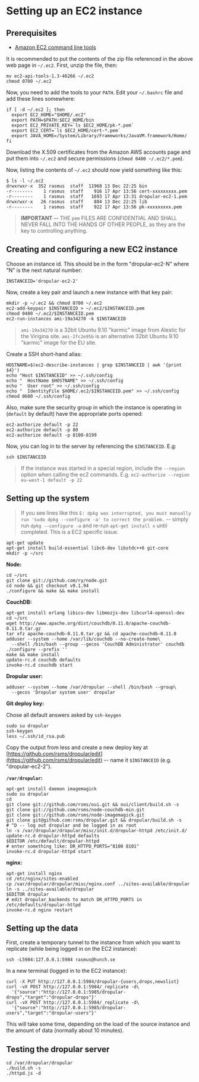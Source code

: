 # Setting up an EC2 instance

## Prerequisites

- [Amazon EC2 command line tools](http://developer.amazonwebservices.com/connect/entry.jspa?externalID=351&categoryID=88)

It is recommended to put the contents of the zip file referenced in the above web page in `~/.ec2`. First, unzip the file, then:

    mv ec2-api-tools-1.3-46266 ~/.ec2
    chmod 0700 ~/.ec2

Now, you need to add the tools to your `PATH`. Edit your `~/.bashrc` file and add these lines somewhere:

    if [ -d ~/.ec2 ]; then
      export EC2_HOME="$HOME/.ec2"
      export PATH=$PATH:$EC2_HOME/bin
      export EC2_PRIVATE_KEY=`ls $EC2_HOME/pk-*.pem`
      export EC2_CERT=`ls $EC2_HOME/cert-*.pem`
      export JAVA_HOME=/System/Library/Frameworks/JavaVM.framework/Home/
    fi

Download the X.509 certificates from the Amazon AWS accounts page and put them into `~/.ec2` and secure permissions (`chmod 0400 ~/.ec2/*.pem`).

Now, listing the contents of `~/.ec2` should now yield something like this:

    $ ls -l ~/.ec2
    drwxrwxr-x  352 rasmus  staff  11968 13 Dec 22:25 bin
    -r--------    1 rasmus  staff    916 17 Apr 13:56 cert-xxxxxxxxx.pem
    -r--------    1 rasmus  staff   1693 17 Apr 13:31 dropular-ec2-1.pem
    drwxrwxr-x   26 rasmus  staff    884 13 Dec 22:25 lib
    -r--------    1 rasmus  staff    922 17 Apr 13:56 pk-xxxxxxxxx.pem

> **IMPORTANT --** THE `pem` FILES ARE CONFIDENTIAL AND SHALL NEVER FALL INTO THE HANDS OF OTHER PEOPLE, as they are the key to controlling anything.

## Creating and configuring a new EC2 instance

Choose an instance id. This should be in the form "dropular-ec2-N" where "N" is the next natural number:

    INSTANCEID='dropular-ec2-2'

Now, create a key pair and launch a new instance with that key pair:

    mkdir -p ~/.ec2 && chmod 0700 ~/.ec2
    ec2-add-keypair $INSTANCEID > ~/.ec2/$INSTANCEID.pem
    chmod 0400 ~/.ec2/$INSTANCEID.pem
    ec2-run-instances ami-19a34270 -k $INSTANCEID

> `ami-19a34270` is a 32bit Ubuntu 9.10 "karmic" image from Alestic for the Virigina site. `ami-2fc2e95b` is an alternative 32bit Ubuntu 9.10 "karmic" image for the EU site.

Create a SSH short-hand alias:

    HOSTNAME=$(ec2-describe-instances | grep $INSTANCEID | awk '{print $4}')
    echo "Host $INSTANCEID" >> ~/.ssh/config
    echo "  HostName $HOSTNAME" >> ~/.ssh/config
    echo "  User root" >> ~/.ssh/config
    echo "  IdentityFile $HOME/.ec2/$INSTANCEID.pem" >> ~/.ssh/config
    chmod 0600 ~/.ssh/config

Also, make sure the security group in which the instance is operating in (`default` by default) have the appropriate ports opened:

    ec2-authorize default -p 22
    ec2-authorize default -p 80
    ec2-authorize default -p 8100-8199

Now, you can log in to the server by referencing the `$INSTANCEID`. E.g:

    ssh $INSTANCEID

> If the instance was started in a special region, include the `--region` option when calling the ec2 commands. E.g. `ec2-authorize --region eu-west-1 default -p 22`

## Setting up the system

> If you see lines like this `E: dpkg was interrupted, you must manually run 'sudo dpkg --configure -a' to correct the problem.` -- simply run `dpkg --configure -a` and re-run `apt-get install x` until completed. This is a EC2 specific issue.

    apt-get update
    apt-get install build-essential libc6-dev libstdc++6 git-core
    mkdir -p ~/src

**Node:**

    cd ~/src
    git clone git://github.com/ry/node.git
    cd node && git checkout v0.1.94
    ./configure && make && make install

**CouchDB:**

    apt-get install erlang libicu-dev libmozjs-dev libcurl4-openssl-dev
    cd ~/src
    wget http://www.apache.org/dist/couchdb/0.11.0/apache-couchdb-0.11.0.tar.gz
    tar xfz apache-couchdb-0.11.0.tar.gz && cd apache-couchdb-0.11.0
    adduser --system --home /var/lib/couchdb --no-create-home\
      --shell /bin/bash --group --gecos 'CouchDB Administrator' couchdb
    ./configure --prefix ''
    make && make install
    update-rc.d couchdb defaults
    invoke-rc.d couchdb start

**Dropular user:**

    adduser --system --home /var/dropular --shell /bin/bash --group\
      --gecos 'Dropular system user' dropular

**Git deploy key:**

Chose all default answers asked by `ssh-keygen`

    sudo su dropular
    ssh-keygen
    less ~/.ssh/id_rsa.pub

Copy the output from less and create a new deploy key at [https://github.com/rsms/dropular/edit](https://github.com/rsms/dropular/edit) -- name it `$INSTANCEID` (e.g. "dropular-ec2-2").

**`/var/dropular`:**

    apt-get install daemon imagemagick
    sudo su dropular
    cd
    git clone git://github.com/rsms/oui.git && oui/client/build.sh -s
    git clone git://github.com/rsms/node-couchdb-min.git
    git clone git://github.com/rsms/node-imagemagick.git
    git clone git@github.com:rsms/dropular.git && dropular/build.sh -s
    # ^D -- log out dropular and be logged in as root
    ln -s /var/dropular/dropular/misc/init.d/dropular-httpd /etc/init.d/
    update-rc.d dropular-httpd defaults
    $EDITOR /etc/default/dropular-httpd
    # enter something like: DR_HTTPD_PORTS="8100 8101"
    invoke-rc.d dropular-httpd start

**nginx:**

    apt-get install nginx
    cd /etc/nginx/sites-enabled
    cp /var/dropular/dropular/misc/nginx.conf ../sites-available/dropular
    ln -s ../sites-available/dropular
    $EDITOR dropular
    # edit dropular_backends to match DR_HTTPD_PORTS in /etc/defaults/dropular-httpd
    invoke-rc.d nginx restart

## Setting up the data

First, create a temporary tunnel to the instance from which you want to replicate (while being logged in on the EC2 instance):

    ssh -L5984:127.0.0.1:5984 rasmus@hunch.se

In a new terminal (logged in to the EC2 instance):

    curl -X PUT http://127.0.0.1:5984/dropular-{users,drops,newslist}
    curl -vX POST http://127.0.0.1:5984/_replicate -d\
      '{"source":"http://127.0.0.1:5985/dropular-drops","target":"dropular-drops"}'
    curl -vX POST http://127.0.0.1:5984/_replicate -d\
      '{"source":"http://127.0.0.1:5985/dropular-users","target":"dropular-users"}'

This will take some time, depending on the load of the source instance and the amount of data (normally about 10 minutes).

## Testing the dropular server

    cd /var/dropular/dropular
    ./build.sh -s
    ./httpd.js -d


